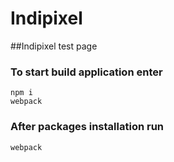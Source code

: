 # Indipixel
##Indipixel test page
### To start build application enter
    npm i
    webpack
### After packages installation run
    webpack
